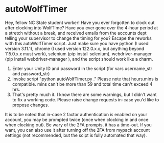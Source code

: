 # autoWolfTimer
Hey, fellow NC State student worker! Have you ever forgotten to clock out after clocking into WolfTime? Have you ever gone over the 4-hour period at a stretch without a break, and received emails from the accounts dept telling your supervisor to change the timing for you? Escape the reworks with this autoWolfTimer script.
Just make sure you have python (I used version 3.11.1), chrome (I used version 122.0.x.x, but anything beyond 115.0.x.x must work), selenium (pip install selenium), webdriver-manager (pip install webdriver-manager
), and the script should work like a charm.
1. Enter your Unity ID and password in the script (for vars username_str and password_str)
2. Invoke script "python autoWolfTimer.py <hours>.<mins>" Please note that hours.mins is compatible. mins can't be more than 59 and total time can't exceed 4 hrs.
3. That's pretty much it. I know there are some warnings, but I didn't want to fix a working code. Please raise change requests in-case you'd like to propose changes.

It is to be noted that in-case 2 factor authentication is enabled on your account, you may be prompted twice (once when clocking in and once when clocking out). Be wary of the 2FA prompts, it has a time-out. If you want, you can also use it after turning off the 2FA from mypack account settings (not recommended, but the scipt is fully automated that way). 
